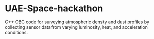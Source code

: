 # UAE-Space-hackathon  

C++ OBC code for surveying atmospheric density and dust profiles by collecting sensor data from varying luminosity, heat, and acceleration conditions.
